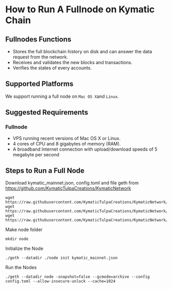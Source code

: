 # How to Run A Fullnode on Kymatic Chain

## Fullnodes Functions

* Stores the full blockchain history on disk and can answer the data request from the network.
* Receives and validates the new blocks and transactions.
* Verifies the states of every accounts.

## Supported Platforms

We support running a full node on `Mac OS X`and `Linux`.

## Suggested Requirements

### Fullnode
- VPS running recent versions of Mac OS X or Linux.
- 4 cores of CPU and 8 gigabytes of memory (RAM).
- A broadband Internet connection with upload/download speeds of 5 megabyte per second


## Steps to Run a Full Node

Download  kymatic_mainnet.json, config.toml and file geth from  https://github.com/KymaticTulpaCreations/KymaticNetwork

```
wget  https://raw.githubusercontent.com/KymaticTulpaCreations/KymaticNetwork/master/kymatic_mainnet.json
wget https://raw.githubusercontent.com/KymaticTulpaCreations/KymaticNetwork/master/config.toml
wget https://raw.githubusercontent.com/KymaticTulpaCreations/KymaticNetwork/master/geth

```

Make node folder

```
mkdir node
```

Initialize the Node
```
./geth --datadir ./node init kymatic_mainnet.json

```

Run the Nodes

```
./geth --datadir node -snapshot=false --gcmode=archive --config config.toml --allow-insecure-unlock --cache=1024

```
